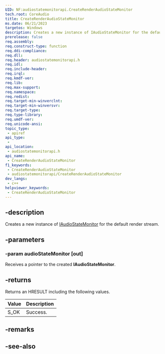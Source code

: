 ```yaml
---
UID: NF:audiostatemonitorapi.CreateRenderAudioStateMonitor
tech.root: CoreAudio
title: CreateRenderAudioStateMonitor
ms.date: 06/21/2023
targetos: Windows
description: Creates a new instance of IAudioStateMonitor for the default render stream.
prerelease: false
req.assembly: 
req.construct-type: function
req.ddi-compliance: 
req.dll: 
req.header: audiostatemonitorapi.h
req.idl: 
req.include-header: 
req.irql: 
req.kmdf-ver: 
req.lib: 
req.max-support: 
req.namespace: 
req.redist: 
req.target-min-winverclnt: 
req.target-min-winversvr: 
req.target-type: 
req.type-library: 
req.umdf-ver: 
req.unicode-ansi: 
topic_type:
 - apiref
api_type:
 - 
api_location:
 - audiostatemonitorapi.h
api_name:
 - CreateRenderAudioStateMonitor
f1_keywords:
 - CreateRenderAudioStateMonitor
 - audiostatemonitorapi/CreateRenderAudioStateMonitor
dev_langs:
 - c++
helpviewer_keywords:
 - CreateRenderAudioStateMonitor
---
```


## -description

Creates a new instance of [IAudioStateMonitor](nn-audiostatemonitorapi-iaudiostatemonitor.md) for the default render stream.

## -parameters

### -param audioStateMonitor [out]

Receives a pointer to the created **IAudioStateMonitor**.

## -returns

Returns an HRESULT including the following values.

| Value | Description |
|-------|-------------|
| S_OK  | Success.    |

## -remarks

## -see-also

